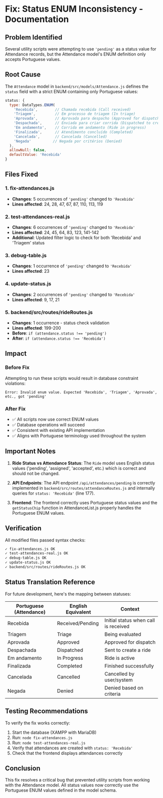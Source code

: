 # Fix: Status ENUM Inconsistency - Documentation

## Problem Identified

Several utility scripts were attempting to use `'pending'` as a status value for Attendance records, but the Attendance model's ENUM definition only accepts Portuguese values.

## Root Cause

The `Attendance` model in `backend/src/models/Attendance.js` defines the `status` field with a strict ENUM containing only Portuguese values:

```javascript
status: {
  type: DataTypes.ENUM(
    'Recebida',        // Chamada recebida (Call received)
    'Triagem',         // Em processo de triagem (In triage)
    'Aprovada',        // Aprovada para despacho (Approved for dispatch)
    'Despachada',      // Enviada para criar corrida (Dispatched to create ride)
    'Em andamento',    // Corrida em andamento (Ride in progress)
    'Finalizada',      // Atendimento concluído (Completed)
    'Cancelada',       // Cancelada (Cancelled)
    'Negada'          // Negada por critérios (Denied)
  ),
  allowNull: false,
  defaultValue: 'Recebida'
}
```

## Files Fixed

### 1. fix-attendances.js
- **Changes**: 5 occurrences of `'pending'` changed to `'Recebida'`
- **Lines affected**: 24, 28, 47, 67, 87, 110, 113, 119

### 2. test-attendances-real.js
- **Changes**: 6 occurrences of `'pending'` changed to `'Recebida'`
- **Lines affected**: 24, 45, 64, 83, 123, 141-142
- **Additional**: Updated filter logic to check for both 'Recebida' and 'Triagem' status

### 3. debug-table.js
- **Changes**: 1 occurrence of `'pending'` changed to `'Recebida'`
- **Lines affected**: 23

### 4. update-status.js
- **Changes**: 2 occurrences of `'pending'` changed to `'Recebida'`
- **Lines affected**: 9, 17, 21

### 5. backend/src/routes/rideRoutes.js
- **Changes**: 1 occurrence - status check validation
- **Lines affected**: 199-200
- **Before**: `if (attendance.status !== 'pending')`
- **After**: `if (attendance.status !== 'Recebida')`

## Impact

### Before Fix
Attempting to run these scripts would result in database constraint violations:
```
Error: Invalid enum value. Expected 'Recebida', 'Triagem', 'Aprovada', etc., got 'pending'
```

### After Fix
- ✅ All scripts now use correct ENUM values
- ✅ Database operations will succeed
- ✅ Consistent with existing API implementation
- ✅ Aligns with Portuguese terminology used throughout the system

## Important Notes

1. **Ride Status vs Attendance Status**: The `Ride` model uses English status values ('pending', 'assigned', 'accepted', etc.) which is correct and should not be changed.

2. **API Endpoints**: The API endpoint `/api/attendances/pending` is correctly implemented in `backend/src/routes/attendanceRoutes.js` and internally queries for `status: 'Recebida'` (line 177).

3. **Frontend**: The frontend correctly uses Portuguese status values and the `getStatusChip` function in AttendanceList.js properly handles the Portuguese ENUM values.

## Verification

All modified files passed syntax checks:
```bash
✓ fix-attendances.js OK
✓ test-attendances-real.js OK
✓ debug-table.js OK
✓ update-status.js OK
✓ backend/src/routes/rideRoutes.js OK
```

## Status Translation Reference

For future development, here's the mapping between statuses:

| Portuguese (Attendance) | English Equivalent | Context |
|------------------------|-------------------|---------|
| Recebida | Received/Pending | Initial status when call is received |
| Triagem | Triage | Being evaluated |
| Aprovada | Approved | Approved for dispatch |
| Despachada | Dispatched | Sent to create a ride |
| Em andamento | In Progress | Ride is active |
| Finalizada | Completed | Finished successfully |
| Cancelada | Cancelled | Cancelled by user/system |
| Negada | Denied | Denied based on criteria |

## Testing Recommendations

To verify the fix works correctly:

1. Start the database (XAMPP with MariaDB)
2. Run: `node fix-attendances.js`
3. Run: `node test-attendances-real.js`
4. Verify that attendances are created with `status: 'Recebida'`
5. Check that the frontend displays attendances correctly

## Conclusion

This fix resolves a critical bug that prevented utility scripts from working with the Attendance model. All status values now correctly use the Portuguese ENUM values defined in the model schema.
